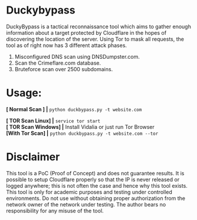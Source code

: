 # Duckybypass

DuckyBypass is a tactical reconnaissance tool which aims to gather enough information about a target protected by Cloudflare in the hopes of discovering the location of the server. Using Tor to mask all requests, the tool as of right now has 3 different attack phases.

1) Misconfigured DNS scan using DNSDumpster.com.
2) Scan the Crimeflare.com database.
3) Bruteforce scan over 2500 subdomains.

# Usage:
**[ Normal Scan ]     |** `python duckbypass.py -t website.com`<br />


**[ TOR Scan Linux]   |** `service tor start`<br />
**[ TOR Scan Windows] |** Install Vidalia or just run Tor Browser<br />
**[With Tor Scan] |** `python duckbypass.py -t website.com --tor`

# Disclaimer
This tool is a PoC (Proof of Concept) and does not guarantee results. It is possible to setup Cloudflare properly so that the IP is never released or logged anywhere; this is not often the case and hence why this tool exists. This tool is only for academic purposes and testing under controlled environments. Do not use without obtaining proper authorization from the network owner of the network under testing. The author bears no responsibility for any misuse of the tool.
